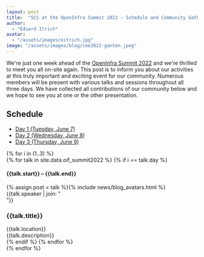 ```yaml
---
layout: post
title:  "SCS at the OpenInfra Summit 2022 – Schedule and Community Gathering"
author:
  - "Eduard Itrich"
avatar:
  - "/assets/images/eitrich.jpg"
image: "/assets/images/blog/cee2022-ganten.jpeg"
---
```


We're just one week ahead of the [OpenInfra Summit 2022](https://openinfra.dev/summit/)
and we're thrilled to meet you all on-site again. This post is to inform you about
our activities at this truly important and exciting event for our community. Numerous
members will be present with various talks and sessions throughout all three days.
We have collected all contributions of our community below and we hope to see you
at one or the other presentation.

<div class="container">
  <h2 class="mb-4">Schedule</h2>
  <!-- Nav tabs -->
  <ul class="schedule-nav nav nav-pills nav-fill" id="schedule-tab" role="tablist">
    <li class="nav-item me-2">
      <a class="nav-link active" id="tab-day-1" data-bs-toggle="tab" href="#day-1" role="tab" aria-controls="day-1" aria-selected="true">
        <span class="heading">Day 1</span>
        <span class="meta">(Tuesday, June 7)</span>
      </a>
    </li>
    <li class="nav-item me-2">
      <a class="nav-link" id="tab-day-2" data-bs-toggle="tab" href="#day-2" role="tab" aria-controls="day-2" aria-selected="false">
        <span class="heading">Day 2</span>
        <span class="meta">(Wednesday, June 8)</span>
      </a>
    </li>
    <li class="nav-item">
      <a class="nav-link" id="tab-day-3" data-bs-toggle="tab" href="#day-3" role="tab" aria-controls="day-3" aria-selected="false">
        <span class="heading">Day 3</span>
        <span class="meta">(Thursday, June 9)</span>
      </a>
    </li>
  </ul>
  <!-- Tab panes -->
	<div class="schedule-tab-content tab-content mt-5">
  {% for i in (1..3) %}
		<div class="tab-pane fade {% if i == 1 %}show active{% endif %}" id="day-{{i}}" role="tabpanel" aria-labelledby="day-{{i}}">
      {% for talk in site.data.oif_summit2022 %}
      {% if i == talk.day %}
        <div class="item item-talk">
          <div class="meta">
            <h4 class="time">{{talk.start}} – {{talk.end}}</h4>
              <div class="profile mt-3">
                <div class="d-flex justify-content-center">{% assign post = talk %}{% include news/blog_avatars.html %}</div>
                <div class="name mt-2">{{talk.speaker | join: "<br/>"}}</div>
              </div><!--//profile-->
          </div><!--//meta-->
          <div class="content">
            <h3 class="title mb-2">{{talk.title}}<a href="#session-{{ forloop.index }}" class="link-unstyled"><i class="fa fa-link ms-2 text-muted" aria-hidden="true" style="font-size: .7em; color: "></i></a></h3>
            <div class="location mb-2 text-muted"><i class="fa fa-map-marker me-2" aria-hidden="true"></i>{{talk.location}}</div>
            <div class="desc pb-2">{{talk.description}}</div>
          </div><!--//content-->
        </div>
      {% endif %}
      {% endfor %}
    </div> 
  {% endfor %}
  </div>
</div>



<script type="text/javascript">
  var $targetAnchor = $(window.location.hash);
  var tabId = $targetAnchor.closest('.content').attr('id');
  console.log(tabId);
  $tab-content.find('a[href=#' + tabId + ']').click();
  
  $('html, body').animate({
    scrollTop: $targetAnchor.offset().top
  });
</script>
